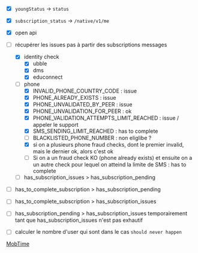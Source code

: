 - [x] `youngStatus` -> `status`
- [x] `subscription_status` -> `/native/v1/me`
- [x] open api

- [ ] récupérer les issues pas à partir des subscriptions messages
    - [x] identity check
        - [x] ubble
        - [x] dms
        - [x] educonnect
    - [ ] phone
        - [x] INVALID_PHONE_COUNTRY_CODE : issue
        - [x] PHONE_ALREADY_EXISTS : issue
        - [x] PHONE_UNVALIDATED_BY_PEER : issue
        - [x] PHONE_UNVALIDATION_FOR_PEER : ok
        - [x] PHONE_VALIDATION_ATTEMPTS_LIMIT_REACHED : issue / appeler le support
        - [x] SMS_SENDING_LIMIT_REACHED : has to complete
        - [ ] BLACKLISTED_PHONE_NUMBER : non eliglibe ?
        - [x] si on a plusieurs phone fraud checks, dont le premier invalid, mais le dernier ok, alors c'est ok
        - [ ] Si on a un fraud check KO (phone already exists) et ensuite on a un autre check pour lequel on atteind la limite de SMS : has to complete 
    - [ ] has_subscription_issues > has_subscription_pending

- [ ] has_to_complete_subscription > has_subscription_pending
- [ ] has_to_complete_subscription > has_subscription_issues

- [ ] has_subscription_pending > has_subscription_issues temporairement tant que has_subscription_issues n'est pas exhautif
- [ ] calculer le nombre d'user qui sont dans le cas `should never happen`


[MobTime](https://mobtime.onrender.com/mob/pass-culture)
